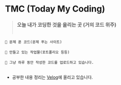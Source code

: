 # TMC (Today My Coding)
> ### 오늘 내가 코딩한 것을 올리는 곳 (거의 코드 위주)<br><br>
`📝 문제 푼 코드(문제 푸는 사이트)`<br><br>
`📝 만들고 있는 작업물(포트폴리오 등등)`<br><br>
`📝 그냥 하루 동안 작성한 코드를 업로드하고 있습니다.`<br><br>
- 공부한 내용 정리는 [Velog](https://velog.io/@thdgusrbek)에 올리고 있습니다.
